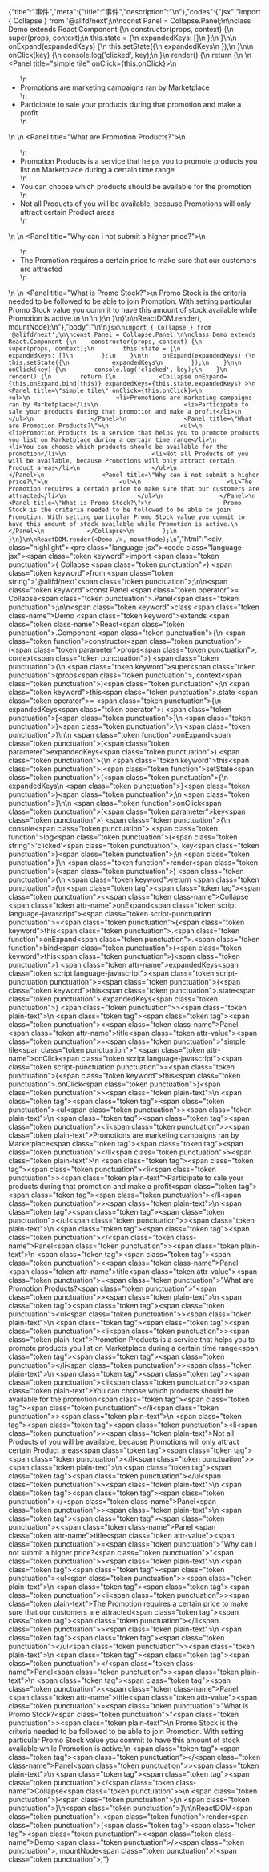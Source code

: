 {"title":"事件","meta":{"title":"事件","description":"\n"},"codes":{"jsx":"import { Collapse } from '@alifd/next';\n\nconst Panel = Collapse.Panel;\n\nclass Demo extends React.Component {\n    constructor(props, context) {\n        super(props, context);\n        this.state = {\n            expandedKeys: []\n        };\n    }\n\n    onExpand(expandedKeys) {\n        this.setState({\n            expandedKeys\n        });\n    }\n\n    onClick(key) {\n        console.log('clicked', key);\n    }\n    render() {\n        return (\n            <Collapse onExpand={this.onExpand.bind(this)} expandedKeys={this.state.expandedKeys} >\n                <Panel title=\"simple tile\" onClick={this.onClick}>\n                    <ul>\n                        <li>Promotions are marketing campaigns ran by Marketplace</li>\n                        <li>Participate to sale your products during that promotion and make a profit</li>\n                    </ul>\n                </Panel>\n                <Panel title=\"What are Promotion Products?\">\n                    <ul>\n                        <li>Promotion Products is a service that helps you to promote products you list on Marketplace during a certain time range</li>\n                        <li>You can choose which products should be available for the promotion</li>\n                        <li>Not all Products of you will be available, because Promotions will only attract certain Product areas</li>\n                    </ul>\n                </Panel>\n                <Panel title=\"Why can i not submit a higher price?\">\n                    <ul>\n                        <li>The Promotion requires a certain price to make sure that our customers are attracted</li>\n                    </ul>\n                </Panel>\n                <Panel title=\"What is Promo Stock?\">\n                    Promo Stock is the criteria needed to be followed to be able to join Promotion. With setting particular Promo Stock value you commit to have this amount of stock available while Promotion is active.\n                </Panel>\n            </Collapse>\n        );\n    }\n}\n\nReactDOM.render(<Demo />, mountNode);\n"},"body":"\n\n````jsx\nimport { Collapse } from '@alifd/next';\n\nconst Panel = Collapse.Panel;\n\nclass Demo extends React.Component {\n    constructor(props, context) {\n        super(props, context);\n        this.state = {\n            expandedKeys: []\n        };\n    }\n\n    onExpand(expandedKeys) {\n        this.setState({\n            expandedKeys\n        });\n    }\n\n    onClick(key) {\n        console.log('clicked', key);\n    }\n    render() {\n        return (\n            <Collapse onExpand={this.onExpand.bind(this)} expandedKeys={this.state.expandedKeys} >\n                <Panel title=\"simple tile\" onClick={this.onClick}>\n                    <ul>\n                        <li>Promotions are marketing campaigns ran by Marketplace</li>\n                        <li>Participate to sale your products during that promotion and make a profit</li>\n                    </ul>\n                </Panel>\n                <Panel title=\"What are Promotion Products?\">\n                    <ul>\n                        <li>Promotion Products is a service that helps you to promote products you list on Marketplace during a certain time range</li>\n                        <li>You can choose which products should be available for the promotion</li>\n                        <li>Not all Products of you will be available, because Promotions will only attract certain Product areas</li>\n                    </ul>\n                </Panel>\n                <Panel title=\"Why can i not submit a higher price?\">\n                    <ul>\n                        <li>The Promotion requires a certain price to make sure that our customers are attracted</li>\n                    </ul>\n                </Panel>\n                <Panel title=\"What is Promo Stock?\">\n                    Promo Stock is the criteria needed to be followed to be able to join Promotion. With setting particular Promo Stock value you commit to have this amount of stock available while Promotion is active.\n                </Panel>\n            </Collapse>\n        );\n    }\n}\n\nReactDOM.render(<Demo />, mountNode);\n````","html":"<script>(function(){'use strict';\n\nvar _createClass = function () { function defineProperties(target, props) { for (var i = 0; i < props.length; i++) { var descriptor = props[i]; descriptor.enumerable = descriptor.enumerable || false; descriptor.configurable = true; if (\"value\" in descriptor) descriptor.writable = true; Object.defineProperty(target, descriptor.key, descriptor); } } return function (Constructor, protoProps, staticProps) { if (protoProps) defineProperties(Constructor.prototype, protoProps); if (staticProps) defineProperties(Constructor, staticProps); return Constructor; }; }();\n\nvar _next = require('@alifd/next');\n\nfunction _classCallCheck(instance, Constructor) { if (!(instance instanceof Constructor)) { throw new TypeError(\"Cannot call a class as a function\"); } }\n\nfunction _possibleConstructorReturn(self, call) { if (!self) { throw new ReferenceError(\"this hasn't been initialised - super() hasn't been called\"); } return call && (typeof call === \"object\" || typeof call === \"function\") ? call : self; }\n\nfunction _inherits(subClass, superClass) { if (typeof superClass !== \"function\" && superClass !== null) { throw new TypeError(\"Super expression must either be null or a function, not \" + typeof superClass); } subClass.prototype = Object.create(superClass && superClass.prototype, { constructor: { value: subClass, enumerable: false, writable: true, configurable: true } }); if (superClass) Object.setPrototypeOf ? Object.setPrototypeOf(subClass, superClass) : subClass.__proto__ = superClass; }\n\nvar Panel = _next.Collapse.Panel;\n\nvar Demo = function (_React$Component) {\n    _inherits(Demo, _React$Component);\n\n    function Demo(props, context) {\n        _classCallCheck(this, Demo);\n\n        var _this = _possibleConstructorReturn(this, (Demo.__proto__ || Object.getPrototypeOf(Demo)).call(this, props, context));\n\n        _this.state = {\n            expandedKeys: []\n        };\n        return _this;\n    }\n\n    _createClass(Demo, [{\n        key: 'onExpand',\n        value: function onExpand(expandedKeys) {\n            this.setState({\n                expandedKeys: expandedKeys\n            });\n        }\n    }, {\n        key: 'onClick',\n        value: function onClick(key) {\n            console.log('clicked', key);\n        }\n    }, {\n        key: 'render',\n        value: function render() {\n            return React.createElement(\n                _next.Collapse,\n                { onExpand: this.onExpand.bind(this), expandedKeys: this.state.expandedKeys },\n                React.createElement(\n                    Panel,\n                    { title: 'simple tile', onClick: this.onClick },\n                    React.createElement(\n                        'ul',\n                        null,\n                        React.createElement(\n                            'li',\n                            null,\n                            'Promotions are marketing campaigns ran by Marketplace'\n                        ),\n                        React.createElement(\n                            'li',\n                            null,\n                            'Participate to sale your products during that promotion and make a profit'\n                        )\n                    )\n                ),\n                React.createElement(\n                    Panel,\n                    { title: 'What are Promotion Products?' },\n                    React.createElement(\n                        'ul',\n                        null,\n                        React.createElement(\n                            'li',\n                            null,\n                            'Promotion Products is a service that helps you to promote products you list on Marketplace during a certain time range'\n                        ),\n                        React.createElement(\n                            'li',\n                            null,\n                            'You can choose which products should be available for the promotion'\n                        ),\n                        React.createElement(\n                            'li',\n                            null,\n                            'Not all Products of you will be available, because Promotions will only attract certain Product areas'\n                        )\n                    )\n                ),\n                React.createElement(\n                    Panel,\n                    { title: 'Why can i not submit a higher price?' },\n                    React.createElement(\n                        'ul',\n                        null,\n                        React.createElement(\n                            'li',\n                            null,\n                            'The Promotion requires a certain price to make sure that our customers are attracted'\n                        )\n                    )\n                ),\n                React.createElement(\n                    Panel,\n                    { title: 'What is Promo Stock?' },\n                    'Promo Stock is the criteria needed to be followed to be able to join Promotion. With setting particular Promo Stock value you commit to have this amount of stock available while Promotion is active.'\n                )\n            );\n        }\n    }]);\n\n    return Demo;\n}(React.Component);\n\nReactDOM.render(React.createElement(Demo, null), mountNode);})()</script><div class=\"highlight\"><pre class=\"language-jsx\"><code class=\"language-jsx\"><span class=\"token keyword\">import</span> <span class=\"token punctuation\">{</span> Collapse <span class=\"token punctuation\">}</span> <span class=\"token keyword\">from</span> <span class=\"token string\">'@alifd/next'</span><span class=\"token punctuation\">;</span>\n\n<span class=\"token keyword\">const</span> Panel <span class=\"token operator\">=</span> Collapse<span class=\"token punctuation\">.</span>Panel<span class=\"token punctuation\">;</span>\n\n<span class=\"token keyword\">class</span> <span class=\"token class-name\">Demo</span> <span class=\"token keyword\">extends</span> <span class=\"token class-name\">React<span class=\"token punctuation\">.</span>Component</span> <span class=\"token punctuation\">{</span>\n    <span class=\"token function\">constructor</span><span class=\"token punctuation\">(</span><span class=\"token parameter\">props<span class=\"token punctuation\">,</span> context</span><span class=\"token punctuation\">)</span> <span class=\"token punctuation\">{</span>\n        <span class=\"token keyword\">super</span><span class=\"token punctuation\">(</span>props<span class=\"token punctuation\">,</span> context<span class=\"token punctuation\">)</span><span class=\"token punctuation\">;</span>\n        <span class=\"token keyword\">this</span><span class=\"token punctuation\">.</span>state <span class=\"token operator\">=</span> <span class=\"token punctuation\">{</span>\n            expandedKeys<span class=\"token operator\">:</span> <span class=\"token punctuation\">[</span><span class=\"token punctuation\">]</span>\n        <span class=\"token punctuation\">}</span><span class=\"token punctuation\">;</span>\n    <span class=\"token punctuation\">}</span>\n\n    <span class=\"token function\">onExpand</span><span class=\"token punctuation\">(</span><span class=\"token parameter\">expandedKeys</span><span class=\"token punctuation\">)</span> <span class=\"token punctuation\">{</span>\n        <span class=\"token keyword\">this</span><span class=\"token punctuation\">.</span><span class=\"token function\">setState</span><span class=\"token punctuation\">(</span><span class=\"token punctuation\">{</span>\n            expandedKeys\n        <span class=\"token punctuation\">}</span><span class=\"token punctuation\">)</span><span class=\"token punctuation\">;</span>\n    <span class=\"token punctuation\">}</span>\n\n    <span class=\"token function\">onClick</span><span class=\"token punctuation\">(</span><span class=\"token parameter\">key</span><span class=\"token punctuation\">)</span> <span class=\"token punctuation\">{</span>\n        console<span class=\"token punctuation\">.</span><span class=\"token function\">log</span><span class=\"token punctuation\">(</span><span class=\"token string\">'clicked'</span><span class=\"token punctuation\">,</span> key<span class=\"token punctuation\">)</span><span class=\"token punctuation\">;</span>\n    <span class=\"token punctuation\">}</span>\n    <span class=\"token function\">render</span><span class=\"token punctuation\">(</span><span class=\"token punctuation\">)</span> <span class=\"token punctuation\">{</span>\n        <span class=\"token keyword\">return</span> <span class=\"token punctuation\">(</span>\n            <span class=\"token tag\"><span class=\"token tag\"><span class=\"token punctuation\">&lt;</span><span class=\"token class-name\">Collapse</span></span> <span class=\"token attr-name\">onExpand</span><span class=\"token script language-javascript\"><span class=\"token script-punctuation punctuation\">=</span><span class=\"token punctuation\">{</span><span class=\"token keyword\">this</span><span class=\"token punctuation\">.</span><span class=\"token function\">onExpand</span><span class=\"token punctuation\">.</span><span class=\"token function\">bind</span><span class=\"token punctuation\">(</span><span class=\"token keyword\">this</span><span class=\"token punctuation\">)</span><span class=\"token punctuation\">}</span></span> <span class=\"token attr-name\">expandedKeys</span><span class=\"token script language-javascript\"><span class=\"token script-punctuation punctuation\">=</span><span class=\"token punctuation\">{</span><span class=\"token keyword\">this</span><span class=\"token punctuation\">.</span>state<span class=\"token punctuation\">.</span>expandedKeys<span class=\"token punctuation\">}</span></span> <span class=\"token punctuation\">></span></span><span class=\"token plain-text\">\n                </span><span class=\"token tag\"><span class=\"token tag\"><span class=\"token punctuation\">&lt;</span><span class=\"token class-name\">Panel</span></span> <span class=\"token attr-name\">title</span><span class=\"token attr-value\"><span class=\"token punctuation\">=</span><span class=\"token punctuation\">\"</span>simple tile<span class=\"token punctuation\">\"</span></span> <span class=\"token attr-name\">onClick</span><span class=\"token script language-javascript\"><span class=\"token script-punctuation punctuation\">=</span><span class=\"token punctuation\">{</span><span class=\"token keyword\">this</span><span class=\"token punctuation\">.</span>onClick<span class=\"token punctuation\">}</span></span><span class=\"token punctuation\">></span></span><span class=\"token plain-text\">\n                    </span><span class=\"token tag\"><span class=\"token tag\"><span class=\"token punctuation\">&lt;</span>ul</span><span class=\"token punctuation\">></span></span><span class=\"token plain-text\">\n                        </span><span class=\"token tag\"><span class=\"token tag\"><span class=\"token punctuation\">&lt;</span>li</span><span class=\"token punctuation\">></span></span><span class=\"token plain-text\">Promotions are marketing campaigns ran by Marketplace</span><span class=\"token tag\"><span class=\"token tag\"><span class=\"token punctuation\">&lt;/</span>li</span><span class=\"token punctuation\">></span></span><span class=\"token plain-text\">\n                        </span><span class=\"token tag\"><span class=\"token tag\"><span class=\"token punctuation\">&lt;</span>li</span><span class=\"token punctuation\">></span></span><span class=\"token plain-text\">Participate to sale your products during that promotion and make a profit</span><span class=\"token tag\"><span class=\"token tag\"><span class=\"token punctuation\">&lt;/</span>li</span><span class=\"token punctuation\">></span></span><span class=\"token plain-text\">\n                    </span><span class=\"token tag\"><span class=\"token tag\"><span class=\"token punctuation\">&lt;/</span>ul</span><span class=\"token punctuation\">></span></span><span class=\"token plain-text\">\n                </span><span class=\"token tag\"><span class=\"token tag\"><span class=\"token punctuation\">&lt;/</span><span class=\"token class-name\">Panel</span></span><span class=\"token punctuation\">></span></span><span class=\"token plain-text\">\n                </span><span class=\"token tag\"><span class=\"token tag\"><span class=\"token punctuation\">&lt;</span><span class=\"token class-name\">Panel</span></span> <span class=\"token attr-name\">title</span><span class=\"token attr-value\"><span class=\"token punctuation\">=</span><span class=\"token punctuation\">\"</span>What are Promotion Products?<span class=\"token punctuation\">\"</span></span><span class=\"token punctuation\">></span></span><span class=\"token plain-text\">\n                    </span><span class=\"token tag\"><span class=\"token tag\"><span class=\"token punctuation\">&lt;</span>ul</span><span class=\"token punctuation\">></span></span><span class=\"token plain-text\">\n                        </span><span class=\"token tag\"><span class=\"token tag\"><span class=\"token punctuation\">&lt;</span>li</span><span class=\"token punctuation\">></span></span><span class=\"token plain-text\">Promotion Products is a service that helps you to promote products you list on Marketplace during a certain time range</span><span class=\"token tag\"><span class=\"token tag\"><span class=\"token punctuation\">&lt;/</span>li</span><span class=\"token punctuation\">></span></span><span class=\"token plain-text\">\n                        </span><span class=\"token tag\"><span class=\"token tag\"><span class=\"token punctuation\">&lt;</span>li</span><span class=\"token punctuation\">></span></span><span class=\"token plain-text\">You can choose which products should be available for the promotion</span><span class=\"token tag\"><span class=\"token tag\"><span class=\"token punctuation\">&lt;/</span>li</span><span class=\"token punctuation\">></span></span><span class=\"token plain-text\">\n                        </span><span class=\"token tag\"><span class=\"token tag\"><span class=\"token punctuation\">&lt;</span>li</span><span class=\"token punctuation\">></span></span><span class=\"token plain-text\">Not all Products of you will be available, because Promotions will only attract certain Product areas</span><span class=\"token tag\"><span class=\"token tag\"><span class=\"token punctuation\">&lt;/</span>li</span><span class=\"token punctuation\">></span></span><span class=\"token plain-text\">\n                    </span><span class=\"token tag\"><span class=\"token tag\"><span class=\"token punctuation\">&lt;/</span>ul</span><span class=\"token punctuation\">></span></span><span class=\"token plain-text\">\n                </span><span class=\"token tag\"><span class=\"token tag\"><span class=\"token punctuation\">&lt;/</span><span class=\"token class-name\">Panel</span></span><span class=\"token punctuation\">></span></span><span class=\"token plain-text\">\n                </span><span class=\"token tag\"><span class=\"token tag\"><span class=\"token punctuation\">&lt;</span><span class=\"token class-name\">Panel</span></span> <span class=\"token attr-name\">title</span><span class=\"token attr-value\"><span class=\"token punctuation\">=</span><span class=\"token punctuation\">\"</span>Why can i not submit a higher price?<span class=\"token punctuation\">\"</span></span><span class=\"token punctuation\">></span></span><span class=\"token plain-text\">\n                    </span><span class=\"token tag\"><span class=\"token tag\"><span class=\"token punctuation\">&lt;</span>ul</span><span class=\"token punctuation\">></span></span><span class=\"token plain-text\">\n                        </span><span class=\"token tag\"><span class=\"token tag\"><span class=\"token punctuation\">&lt;</span>li</span><span class=\"token punctuation\">></span></span><span class=\"token plain-text\">The Promotion requires a certain price to make sure that our customers are attracted</span><span class=\"token tag\"><span class=\"token tag\"><span class=\"token punctuation\">&lt;/</span>li</span><span class=\"token punctuation\">></span></span><span class=\"token plain-text\">\n                    </span><span class=\"token tag\"><span class=\"token tag\"><span class=\"token punctuation\">&lt;/</span>ul</span><span class=\"token punctuation\">></span></span><span class=\"token plain-text\">\n                </span><span class=\"token tag\"><span class=\"token tag\"><span class=\"token punctuation\">&lt;/</span><span class=\"token class-name\">Panel</span></span><span class=\"token punctuation\">></span></span><span class=\"token plain-text\">\n                </span><span class=\"token tag\"><span class=\"token tag\"><span class=\"token punctuation\">&lt;</span><span class=\"token class-name\">Panel</span></span> <span class=\"token attr-name\">title</span><span class=\"token attr-value\"><span class=\"token punctuation\">=</span><span class=\"token punctuation\">\"</span>What is Promo Stock?<span class=\"token punctuation\">\"</span></span><span class=\"token punctuation\">></span></span><span class=\"token plain-text\">\n                    Promo Stock is the criteria needed to be followed to be able to join Promotion. With setting particular Promo Stock value you commit to have this amount of stock available while Promotion is active.\n                </span><span class=\"token tag\"><span class=\"token tag\"><span class=\"token punctuation\">&lt;/</span><span class=\"token class-name\">Panel</span></span><span class=\"token punctuation\">></span></span><span class=\"token plain-text\">\n            </span><span class=\"token tag\"><span class=\"token tag\"><span class=\"token punctuation\">&lt;/</span><span class=\"token class-name\">Collapse</span></span><span class=\"token punctuation\">></span></span>\n        <span class=\"token punctuation\">)</span><span class=\"token punctuation\">;</span>\n    <span class=\"token punctuation\">}</span>\n<span class=\"token punctuation\">}</span>\n\nReactDOM<span class=\"token punctuation\">.</span><span class=\"token function\">render</span><span class=\"token punctuation\">(</span><span class=\"token tag\"><span class=\"token tag\"><span class=\"token punctuation\">&lt;</span><span class=\"token class-name\">Demo</span></span> <span class=\"token punctuation\">/></span></span><span class=\"token punctuation\">,</span> mountNode<span class=\"token punctuation\">)</span><span class=\"token punctuation\">;</span></code></pre></div>"}